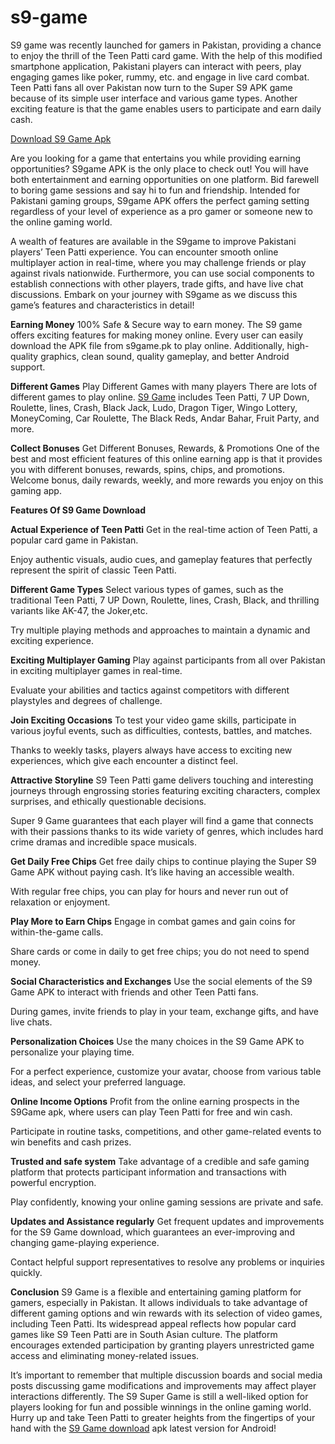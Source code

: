 # s9-game
S9 game was recently launched for gamers in Pakistan, providing a chance to enjoy the thrill of the Teen Patti card game. With the help of this modified smartphone application, Pakistani players can interact with peers, play engaging games like poker, rummy, etc. and engage in live card combat. Teen Patti fans all over Pakistan now turn to the Super S9 APK game because of its simple user interface and various game types. Another exciting feature is that the game enables users to participate and earn daily cash.

[Download S9 Game Apk](https://lp.s9.game/m/share?channel=0&userId=1454826&shareCode=1454826&bindCode=100)

Are you looking for a game that entertains you while providing earning opportunities? S9game APK is the only place to check out! You will have both entertainment and earning opportunities on one platform. Bid farewell to boring game sessions and say hi to fun and friendship. Intended for Pakistani gaming groups, S9game APK offers the perfect gaming setting regardless of your level of experience as a pro gamer or someone new to the online gaming world.

A wealth of features are available in the S9game to improve Pakistani players’ Teen Patti experience. You can encounter smooth online multiplayer action in real-time, where you may challenge friends or play against rivals nationwide. Furthermore, you can use social components to establish connections with other players, trade gifts, and have live chat discussions. Embark on your journey with S9game as we discuss this game’s features and characteristics in detail!

**Earning Money**
100% Safe & Secure way to earn money.
The S9 game offers exciting features for making money online. Every user can easily download the APK file from s9game.pk to play online. Additionally, high-quality graphics, clean sound, quality gameplay, and better Android support.

**Different Games**
Play Different Games with many players
There are lots of different games to play online. [S9 Game](https://s9game.pk) includes Teen Patti, 7 UP Down, Roulette, lines, Crash, Black Jack, Ludo, Dragon Tiger, Wingo Lottery, MoneyComing, Car Roulette, The Black Reds, Andar Bahar, Fruit Party, and more.

**Collect Bonuses**
Get Different Bonuses, Rewards, & Promotions
One of the best and most efficient features of this online earning app is that it provides you with different bonuses, rewards, spins, chips, and promotions. Welcome bonus, daily rewards, weekly, and more rewards you enjoy on this gaming app.

**Features Of S9 Game Download**

**Actual Experience of Teen Patti**
Get in the real-time action of Teen Patti, a popular card game in Pakistan.

Enjoy authentic visuals, audio cues, and gameplay features that perfectly represent the spirit of classic Teen Patti.

**Different Game Types**
Select various types of games, such as the traditional Teen Patti, 7 UP Down, Roulette, lines, Crash, Black, and thrilling variants like AK-47, the Joker,etc.

Try multiple playing methods and approaches to maintain a dynamic and exciting experience.

**Exciting Multiplayer Gaming**
Play against participants from all over Pakistan in exciting multiplayer games in real-time.

Evaluate your abilities and tactics against competitors with different playstyles and degrees of challenge.

**Join Exciting Occasions**
To test your video game skills, participate in various joyful events, such as difficulties, contests, battles, and matches.

Thanks to weekly tasks, players always have access to exciting new experiences, which give each encounter a distinct feel.

**Attractive Storyline**
S9 Teen Patti game delivers touching and interesting journeys through engrossing stories featuring exciting characters, complex surprises, and ethically questionable decisions.

Super 9 Game guarantees that each player will find a game that connects with their passions thanks to its wide variety of genres, which includes hard crime dramas and incredible space musicals.

**Get Daily Free Chips**
Get free daily chips to continue playing the Super S9 Game APK without paying cash. It’s like having an accessible wealth.

With regular free chips, you can play for hours and never run out of relaxation or enjoyment.

**Play More to Earn Chips**
Engage in combat games and gain coins for within-the-game calls.

Share cards or come in daily to get free chips; you do not need to spend money.

**Social Characteristics and Exchanges**
Use the social elements of the S9 Game APK to interact with friends and other Teen Patti fans.

During games, invite friends to play in your team, exchange gifts, and have live chats.

**Personalization Choices**
Use the many choices in the S9 Game APK to personalize your playing time.

For a perfect experience, customize your avatar, choose from various table ideas, and select your preferred language.

**Online Income Options**
Profit from the online earning prospects in the S9Game apk, where users can play Teen Patti for free and win cash.

Participate in routine tasks, competitions, and other game-related events to win benefits and cash prizes.

**Trusted and safe system**
Take advantage of a credible and safe gaming platform that protects participant information and transactions with powerful encryption.

Play confidently, knowing your online gaming sessions are private and safe.

**Updates and Assistance regularly**
Get frequent updates and improvements for the S9 Game download, which guarantees an ever-improving and changing game-playing experience.

Contact helpful support representatives to resolve any problems or inquiries quickly.

**Conclusion**
S9 Game is a flexible and entertaining gaming platform for gamers, especially in Pakistan. It allows individuals to take advantage of different gaming options and win rewards with its selection of video games, including Teen Patti. Its widespread appeal reflects how popular card games like S9 Teen Patti are in South Asian culture. The platform encourages extended participation by granting players unrestricted game access and eliminating money-related issues.

It’s important to remember that multiple discussion boards and social media posts discussing game modifications and improvements may affect player interactions differently. The S9 Super Game is still a well-liked option for players looking for fun and possible winnings in the online gaming world. Hurry up and take Teen Patti to greater heights from the fingertips of your hand with the [S9 Game download](https://s9game.pk) apk latest version for Android!
